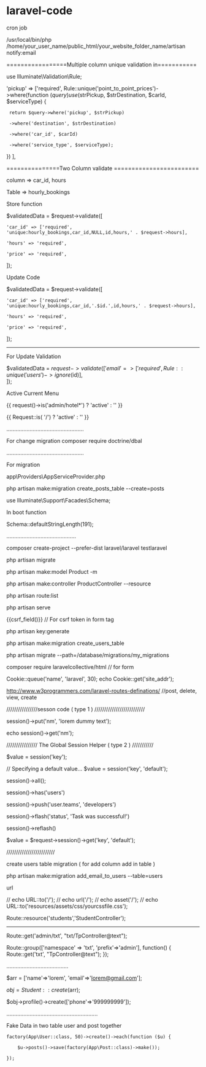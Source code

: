 # laravel-code

cron job

/usr/local/bin/php /home/your_user_name/public_html/your_website_folder_name/artisan notify:email 



=================Multiple column unique validation in=========== 

use Illuminate\Validation\Rule;

'pickup' => ['required', Rule::unique('point_to_point_prices')->where(function ($query) use($strPickup, $strDestination, $carId, $serviceType) {

     return $query->where('pickup', $strPickup)
		
     ->where('destination', $strDestination)
		
     ->where('car_id', $carId)
		
     ->where('service_type', $serviceType);
		
}) ],
	    
	    



===============Two Column validate ========================

column => car_id, hours

Table => hourly_bookings

Store function

$validatedData = $request->validate([

    'car_id' => ['required', 'unique:hourly_bookings,car_id,NULL,id,hours,' . $request->hours],
	    
    'hours' => 'required',
	    
    'price' => 'required',
	    
]);
	
Update Code

$validatedData = $request->validate([

    'car_id' => ['required', 'unique:hourly_bookings,car_id,'.$id.',id,hours,' . $request->hours],
	    
    'hours' => 'required',
	    
    'price' => 'required',
	    
]);
	
	
-------------------------------------------------	
	
	
	

For Update Validation

$validatedData = $request->validate([
    'email' => ['required', Rule::unique('users')->ignore($id)],            
]);


Active Current Menu

{{ request()->is('admin/hotel*') ? 'active' : '' }}

{{ Request::is( '/') ? 'active' : '' }}

..................................................

For change migration
composer require doctrine/dbal

..................................................



For migration

app\Providers\AppServiceProvider.php


php artisan make:migration create_posts_table --create=posts



use Illuminate\Support\Facades\Schema;

In boot function

Schema::defaultStringLength(191);



.............................................


composer create-project --prefer-dist laravel/laravel testlaravel

php artisan migrate

php artisan make:model Product -m

php artisan make:controller ProductController --resource

php artisan route:list

php artisan serve

{{csrf_field()}}   // For csrf token in form tag

php artisan key:generate


php artisan make:migration create_users_table


php artisan migrate --path=/database/migrations/my_migrations



composer require laravelcollective/html   // for form


Cookie::queue('name', 'laravel', 30);
echo Cookie::get('site_addr');

http://www.w3programmers.com/laravel-routes-definations/   //post, delete, view, create





////////////////sesson code  ( type 1 ) //////////////////////////

session()->put('nm', 'lorem dummy text');

echo session()->get('nm');





//////////////// The Global Session Helper ( type 2 ) ///////////

$value = session('key');

// Specifying a default value...
$value = session('key', 'default');

session()->all();

session()->has('users')

session()->push('user.teams', 'developers')

session()->flash('status', 'Task was successful!')

session()->reflash()


$value = $request->session()->get('key', 'default');



/////////////////////////

create users table migration ( for add column add in table )

php artisan make:migration add_email_to_users --table=users


url

// echo URL::to('/');
// echo url('/');
// echo asset('/');
// echo URL::to('resources/assets/css/yourcssfile.css');


Route::resource('students','StudentController');




------------

Route::get('admin/txt', "txt/TpController@text");

Route::group(['namespace' => 'txt', 'prefix'=>'admin'], function() {
	Route::get('txt', "TpController@text");
});

........................................

$arr = ['name'=>'lorem', 'email'=>'lorem@gmail.com'];

$obj = Student::create($arr);

$obj->profile()->create(['phone'=>'999999999']);

...........................................................

Fake Data in two table user and post together

    factory(App\User::class, 50)->create()->each(function ($u) {
    
        $u->posts()->save(factory(App\Post::class)->make());
	
    });

